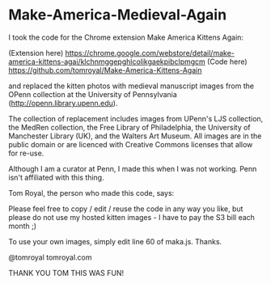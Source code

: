 # Make-America-Medieval-Again

I took the code for the Chrome extension Make America Kittens Again:

(Extension here) https://chrome.google.com/webstore/detail/make-america-kittens-agai/klchnmggepghlcolikgaekpibclpmgcm
(Code here) https://github.com/tomroyal/Make-America-Kittens-Again

and replaced the kitten photos with medieval manuscript images from the OPenn collection at the University of Pennsylvania (http://openn.library.upenn.edu).

The collection of replacement includes images from UPenn's LJS collection, the MedRen collection, the Free Library of Philadelphia, the University of Manchester Library (UK), and the Walters Art Museum. All images are in the public domain or are licenced with Creative Commons licenses that allow for re-use.

Although I am a curator at Penn, I made this when I was not working. Penn isn't affiliated with this thing.

Tom Royal, the person who made this code, says:

Please feel free to copy / edit / reuse the code in any way you like, but please do not use my hosted kitten images - I have to pay the S3 bill each month ;) 

To use your own images, simply edit line 60 of maka.js. Thanks.

@tomroyal
tomroyal.com

THANK YOU TOM THIS WAS FUN!

